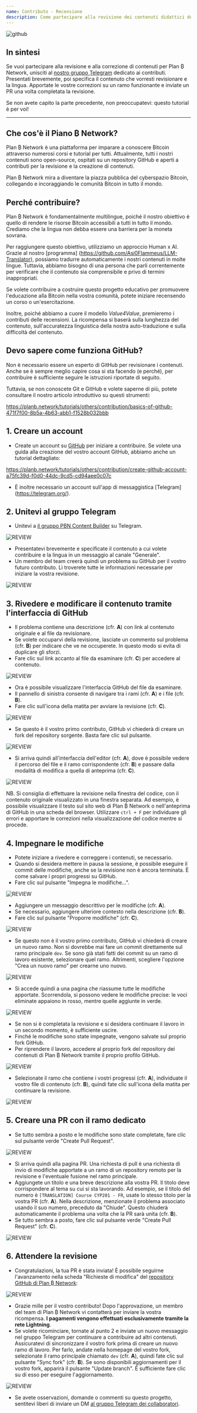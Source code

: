 ```yaml
---
name: Contributo - Recensione
description: Come partecipare alla revisione dei contenuti didattici della Rete Plan ₿?
---
```

![github](assets/cover.webp)

## In sintesi

Se vuoi partecipare alla revisione e alla correzione di contenuti per Plan ₿ Network, unisciti al [nostro gruppo Telegram](https://t.me/PlanBNetwork_ContentBuilder) dedicato ai contributi. Presentati brevemente, poi specifica il contenuto che vorresti revisionare e la lingua. Apportate le vostre correzioni su un ramo funzionante e inviate un PR una volta completata la revisione.

Se non avete capito la parte precedente, non preoccupatevi: questo tutorial è per voi!

---
## Che cos'è il Piano ₿ Network?

Plan ₿ Network è una piattaforma per imparare a conoscere Bitcoin attraverso numerosi corsi e tutorial per tutti. Attualmente, tutti i nostri contenuti sono open-source, ospitati su un repository GitHub e aperti a contributi per la revisione e la creazione di contenuti.

Plan ₿ Network mira a diventare la piazza pubblica del cyberspazio Bitcoin, collegando e incoraggiando le comunità Bitcoin in tutto il mondo.

## Perché contribuire?

Plan ₿ Network è fondamentalmente multilingue, poiché il nostro obiettivo è quello di rendere le risorse Bitcoin accessibili a tutti in tutto il mondo. Crediamo che la lingua non debba essere una barriera per la moneta sovrana.

Per raggiungere questo obiettivo, utilizziamo un approccio Human x AI. Grazie al nostro [programma] (https://github.com/Asi0Flammeus/LLM-Translator), possiamo tradurre automaticamente i nostri contenuti in molte lingue. Tuttavia, abbiamo bisogno di una persona che parli correntemente per verificare che il contenuto sia comprensibile e privo di termini inappropriati.

Se volete contribuire a costruire questo progetto educativo per promuovere l'educazione alla Bitcoin nella vostra comunità, potete iniziare recensendo un corso o un'esercitazione.

Inoltre, poiché abbiamo a cuore il modello *Value4Value*, premieremo i contributi delle recensioni. La ricompensa si baserà sulla lunghezza del contenuto, sull'accuratezza linguistica della nostra auto-traduzione e sulla difficoltà del contenuto.

## Devo sapere come funziona GitHub?

Non è necessario essere un esperto di GitHub per revisionare i contenuti. Anche se è sempre meglio capire cosa si sta facendo (e perché), per contribuire è sufficiente seguire le istruzioni riportate di seguito.

Tuttavia, se non conoscete Git e GitHub e volete saperne di più, potete consultare il nostro articolo introduttivo su questi strumenti:

https://planb.network/tutorials/others/contribution/basics-of-github-471f7f00-8b5a-4b63-abb1-f1528b032bbb
## 1. Creare un account


- Create un account su [GitHub](https://github.com/) per iniziare a contribuire. Se volete una guida alla creazione del vostro account GitHub, abbiamo anche un tutorial dettagliato:

https://planb.network/tutorials/others/contribution/create-github-account-a75fc39d-f0d0-44dc-9cd5-cd94aee0c07c

- È inoltre necessario un account sull'app di messaggistica [Telegram] (https://telegram.org/).

## 2. Unitevi al gruppo Telegram


- Unitevi a [il gruppo PBN Content Builder](https://t.me/PlanBNetwork_ContentBuilder) su Telegram.

![REVIEW](assets/fr/01.webp)


- Presentatevi brevemente e specificate il contenuto a cui volete contribuire e la lingua in un messaggio al canale "Generale".
- Un membro del team creerà quindi un problema su GitHub per il vostro futuro contributo. Lì troverete tutte le informazioni necessarie per iniziare la vostra revisione.

![REVIEW](assets/fr/02.webp)

## 3. Rivedere e modificare il contenuto tramite l'interfaccia di GitHub


- Il problema contiene una descrizione (cfr. **A**) con link al contenuto originale e al file da revisionare.
- Se volete occuparvi della revisione, lasciate un commento sul problema (cfr. **B**) per indicare che ve ne occuperete. In questo modo si evita di duplicare gli sforzi.
- Fare clic sul link accanto al file da esaminare (cfr. **C**) per accedere al contenuto.

![REVIEW](assets/fr/03.webp)


- Ora è possibile visualizzare l'interfaccia GitHub del file da esaminare.
- Il pannello di sinistra consente di navigare tra i rami (cfr. **A**) e i file (cfr. **B**).
- Fare clic sull'icona della matita per avviare la revisione (cfr. **C**).

![REVIEW](assets/fr/04.webp)


- Se questo è il vostro primo contributo, GitHub vi chiederà di creare un fork del repository sorgente. Basta fare clic sul pulsante.

![REVIEW](assets/fr/05.webp)


- Si arriva quindi all'interfaccia dell'editor (cfr. **A**), dove è possibile vedere il percorso del file e il ramo corrispondente (cfr. **B**) e passare dalla modalità di modifica a quella di anteprima (cfr. **C**).

![REVIEW](assets/fr/06.webp)

NB. Si consiglia di effettuare la revisione nella finestra del codice, con il contenuto originale visualizzato in una finestra separata. Ad esempio, è possibile visualizzare il testo sul sito web di Plan ₿ Network o nell'anteprima di GitHub in una scheda del browser. Utilizzare `ctrl + F` per individuare gli errori e apportare le correzioni nella visualizzazione del codice mentre si procede.

## 4. Impegnare le modifiche


- Potete iniziare a rivedere e correggere i contenuti, se necessario.
- Quando si desidera mettere in pausa la sessione, è possibile eseguire il commit delle modifiche, anche se la revisione non è ancora terminata. È come salvare i propri progressi su GitHub.
- Fare clic sul pulsante "Impegna le modifiche...".

![REVIEW](assets/fr/07.webp)


- Aggiungere un messaggio descrittivo per le modifiche (cfr. **A**).
- Se necessario, aggiungere ulteriore contesto nella descrizione (cfr. **B**).
- Fare clic sul pulsante "Proporre modifiche" (cfr. **C**).

![REVIEW](assets/fr/08.webp)


- Se questo non è il vostro primo contributo, GitHub vi chiederà di creare un nuovo ramo. Non si dovrebbe mai fare un commit direttamente sul ramo principale `dev`. Se sono già stati fatti dei commit su un ramo di lavoro esistente, selezionare quel ramo. Altrimenti, scegliere l'opzione "Crea un nuovo ramo" per crearne uno nuovo.

![REVIEW](assets/fr/13.webp)


- Si accede quindi a una pagina che riassume tutte le modifiche apportate. Scorrendola, si possono vedere le modifiche precise: le voci eliminate appaiono in rosso, mentre quelle aggiunte in verde.

![REVIEW](assets/fr/09.webp)


- Se non si è completata la revisione e si desidera continuare il lavoro in un secondo momento, è sufficiente uscire.
- Finché le modifiche sono state impegnate, vengono salvate sul proprio fork GitHub.
- Per riprendere il lavoro, accedere al proprio fork del repository dei contenuti di Plan ₿ Network tramite il proprio profilo GitHub.

![REVIEW](assets/fr/14.webp)


- Selezionate il ramo che contiene i vostri progressi (cfr. **A**), individuate il vostro file di contenuto (cfr. **B**), quindi fate clic sull'icona della matita per continuare la revisione.

![REVIEW](assets/fr/15.webp)

## 5. Creare una PR con il ramo dedicato


- Se tutto sembra a posto e le modifiche sono state completate, fare clic sul pulsante verde "Create Pull Request".

![REVIEW](assets/fr/10.webp)


- Si arriva quindi alla pagina PR. Una richiesta di pull è una richiesta di invio di modifiche apportate a un ramo di un repository remoto per la revisione e l'eventuale fusione nel ramo principale.
- Aggiungete un titolo e una breve descrizione alla vostra PR. Il titolo deve corrispondere al tema su cui si sta lavorando. Ad esempio, se il titolo del numero è `[TRANSLATION] Course CYP201 - FR`, usate lo stesso titolo per la vostra PR (cfr. **A**). Nella descrizione, menzionate il problema associato usando il suo numero, preceduto da "Chiude". Questo chiuderà automaticamente il problema una volta che la PR sarà unita (cfr. **B**).
- Se tutto sembra a posto, fare clic sul pulsante verde "Create Pull Request" (cfr. **C**).

![REVIEW](assets/fr/11.webp)

## 6. Attendere la revisione


- Congratulazioni, la tua PR è stata inviata! È possibile seguirne l'avanzamento nella scheda "Richieste di modifica" del [repository GitHub di Plan ₿ Network](https://github.com/PlanB-Network/bitcoin-educational-content/pulls):

![REVIEW](assets/fr/12.webp)


- Grazie mille per il vostro contributo! Dopo l'approvazione, un membro del team di Plan ₿ Network vi contatterà per inviare la vostra ricompensa. **I pagamenti vengono effettuati esclusivamente tramite la rete Lightning**.
- Se volete ricominciare, tornate al punto 2 e inviate un nuovo messaggio nel gruppo Telegram per continuare a contribuire ad altri contenuti. Assicuratevi di sincronizzare il vostro fork prima di creare un nuovo ramo di lavoro. Per farlo, andate nella homepage del vostro fork, selezionate il ramo principale chiamato `dev` (cfr. **A**), quindi fate clic sul pulsante "Sync fork" (cfr. **B**). Se sono disponibili aggiornamenti per il vostro fork, apparirà il pulsante "Update branch". È sufficiente fare clic su di esso per eseguire l'aggiornamento.

![REVIEW](assets/fr/16.webp)


- Se avete osservazioni, domande o commenti su questo progetto, sentitevi liberi di inviare un DM [al gruppo Telegram dei collaboratori](https://t.me/PlanBNetwork_ContentBuilder).